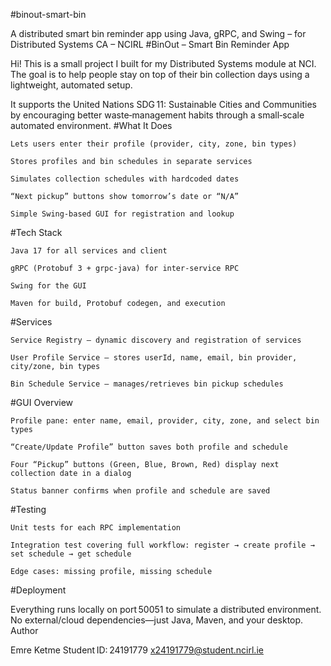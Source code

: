 #binout-smart-bin

A distributed smart bin reminder app using Java, gRPC, and Swing – for Distributed Systems CA – NCIRL
#BinOut – Smart Bin Reminder App

Hi! This is a small project I built for my Distributed Systems module at NCI.
The goal is to help people stay on top of their bin collection days using a lightweight, automated setup.

It supports the United Nations SDG 11: Sustainable Cities and Communities by encouraging better waste‑management habits through a small‑scale automated environment.
#What It Does

    Lets users enter their profile (provider, city, zone, bin types)

    Stores profiles and bin schedules in separate services

    Simulates collection schedules with hardcoded dates

    “Next pickup” buttons show tomorrow’s date or “N/A”

    Simple Swing‑based GUI for registration and lookup

#Tech Stack

    Java 17 for all services and client

    gRPC (Protobuf 3 + grpc‑java) for inter‑service RPC

    Swing for the GUI

    Maven for build, Protobuf codegen, and execution

#Services

    Service Registry – dynamic discovery and registration of services

    User Profile Service – stores userId, name, email, bin provider, city/zone, bin types

    Bin Schedule Service – manages/retrieves bin pickup schedules

#GUI Overview

    Profile pane: enter name, email, provider, city, zone, and select bin types

    “Create/Update Profile” button saves both profile and schedule

    Four “Pickup” buttons (Green, Blue, Brown, Red) display next collection date in a dialog

    Status banner confirms when profile and schedule are saved

#Testing

    Unit tests for each RPC implementation

    Integration test covering full workflow: register → create profile → set schedule → get schedule

    Edge cases: missing profile, missing schedule

#Deployment

Everything runs locally on port 50051 to simulate a distributed environment.
No external/cloud dependencies—just Java, Maven, and your desktop.
Author

Emre Ketme
Student ID: 24191779
x24191779@student.ncirl.ie
